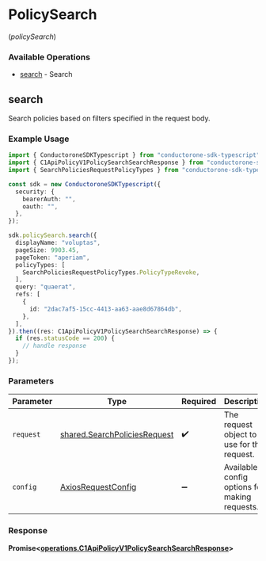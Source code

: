 # PolicySearch
(*policySearch*)

### Available Operations

* [search](#search) - Search

## search

Search policies based on filters specified in the request body.

### Example Usage

```typescript
import { ConductoroneSDKTypescript } from "conductorone-sdk-typescript";
import { C1ApiPolicyV1PolicySearchSearchResponse } from "conductorone-sdk-typescript/dist/sdk/models/operations";
import { SearchPoliciesRequestPolicyTypes } from "conductorone-sdk-typescript/dist/sdk/models/shared";

const sdk = new ConductoroneSDKTypescript({
  security: {
    bearerAuth: "",
    oauth: "",
  },
});

sdk.policySearch.search({
  displayName: "voluptas",
  pageSize: 9903.45,
  pageToken: "aperiam",
  policyTypes: [
    SearchPoliciesRequestPolicyTypes.PolicyTypeRevoke,
  ],
  query: "quaerat",
  refs: [
    {
      id: "2dac7af5-15cc-4413-aa63-aae8d67864db",
    },
  ],
}).then((res: C1ApiPolicyV1PolicySearchSearchResponse) => {
  if (res.statusCode == 200) {
    // handle response
  }
});
```

### Parameters

| Parameter                                                                    | Type                                                                         | Required                                                                     | Description                                                                  |
| ---------------------------------------------------------------------------- | ---------------------------------------------------------------------------- | ---------------------------------------------------------------------------- | ---------------------------------------------------------------------------- |
| `request`                                                                    | [shared.SearchPoliciesRequest](../../models/shared/searchpoliciesrequest.md) | :heavy_check_mark:                                                           | The request object to use for the request.                                   |
| `config`                                                                     | [AxiosRequestConfig](https://axios-http.com/docs/req_config)                 | :heavy_minus_sign:                                                           | Available config options for making requests.                                |


### Response

**Promise<[operations.C1ApiPolicyV1PolicySearchSearchResponse](../../models/operations/c1apipolicyv1policysearchsearchresponse.md)>**

